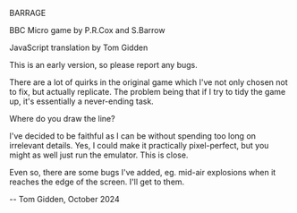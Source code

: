 BARRAGE

BBC Micro game by P.R.Cox and S.Barrow

JavaScript translation by Tom Gidden

This is an early version, so please report any bugs.

There are a lot of quirks in the original game which I've not only
chosen not to fix, but actually replicate. The problem being that if I try
to tidy the game up, it's essentially a never-ending task. 

Where do you draw the line? 

I've decided to be faithful as I can be without spending too long
on irrelevant details. Yes, I could make it practically pixel-perfect,
but you might as well just run the emulator. This is close.

Even so, there are some bugs I've added, eg. mid-air explosions when it 
reaches the edge of the screen. I'll get to them.


-- Tom Gidden, October 2024
